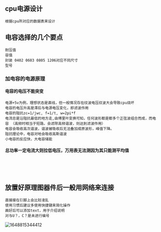 ## cpu电源设计
	根据cpu所对应的数据表来设计 

## 电容选择的几个要点
	耐压值
	容值
	封装 0402 0603 0805 1206对应不同尺寸
	型号
### 加电容的电源原理
####  电容的电压不能突变
    电源+5v为例，理想状态是直线，但一般情况存在纹波电压纹波大会导致cpu烧坏
    电容的电压升高是滞后与电源电压变化，即滤波作用
    电容的阻抗zc=1/jwc, f=1/t, w=2pi*f
    电流总是沿阻抗最低的地方走,由傅里叶变换可知，任何波形都是都多个正弦波组合而成，而电容 （高频时相当于短路，会滤除高频谐波，则达到滤波作用）
    电容会吸收高次谐波，谐波被吸收后无法叠加成原波形，峰值下降。
    阻抗理论中，电容对地会吸收高斯谐波
    小电容的反应快，大电容储能
#### 总功率一定电流大则拉低电压，万用表无法测因为其只能测平均值


​    

​	
## 放置好原理图器件后一般用网络来连接
	直接接在引脚上会比较凌乱
	使用习惯后建议多使用快捷键来简化操作
	画好后可以添加text，用于介绍说明
	对与U？，C？是未进行编号













![1648815344412](C:\Users\71801\AppData\Roaming\Typora\typora-user-images\1648815344412.png)
